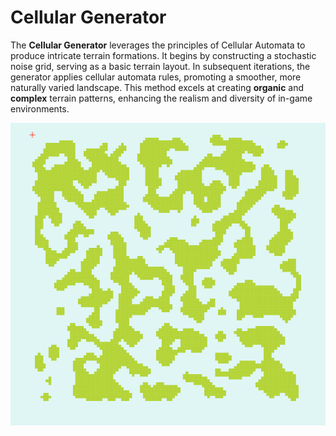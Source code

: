 # Cellular Generator

The **Cellular Generator** leverages the principles of Cellular Automata to produce intricate terrain formations. It begins by constructing a stochastic noise grid, serving as a basic terrain layout. In subsequent iterations, the generator applies cellular automata rules, promoting a smoother, more naturally varied landscape. This method excels at creating **organic** and **complex** terrain patterns, enhancing the realism and diversity of in-game environments.

![cellular generator demo](../assets/cellular-generator.gif)